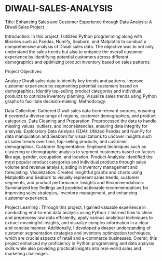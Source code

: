 # DIWALI-SALES-ANALYSIS

Title: Enhancing Sales and Customer Experience through Data Analysis: A Diwali Sales Project

Introduction:
In this project, I utilized Python programming along with libraries such as Pandas, NumPy, Seaborn, and Matplotlib to conduct a comprehensive analysis of Diwali sales data. The objective was to not only understand the sales trends but also to enhance the overall customer experience by identifying potential customers across different demographics and optimizing product inventory based on sales patterns.

Project Objectives:

Analyze Diwali sales data to identify key trends and patterns.
Improve customer experience by segmenting potential customers based on demographics.
Identify top-selling product categories and individual products to optimize inventory planning.
Visualize sales trends using Python graphs to facilitate decision-making.
Methodology:

Data Collection: Gathered Diwali sales data from relevant sources, ensuring it covered a diverse range of regions, customer demographics, and product categories.
Data Cleaning and Preparation: Preprocessed the data to handle missing values, outliers, and inconsistencies, ensuring data integrity for analysis.
Exploratory Data Analysis (EDA): Utilized Pandas and NumPy for data manipulation and Seaborn for visualizations to uncover insights such as sales trends over time, top-selling products, and customer demographics.
Customer Segmentation: Employed techniques such as clustering or demographic analysis to segment customers based on factors like age, gender, occupation, and location.
Product Analysis: Identified the most popular product categories and individual products through sales volume and revenue analysis, aiding in inventory management and forecasting.
Visualization: Created insightful graphs and charts using Matplotlib and Seaborn to visually represent sales trends, customer segments, and product performance.
Insights and Recommendations: Summarized key findings and provided actionable recommendations for improving sales strategies, inventory management, and enhancing customer experience.

Project Learning :
Through this project, I gained valuable experience in conducting end-to-end data analysis using Python. I learned how to clean and preprocess raw data efficiently, apply various analytical techniques to extract meaningful insights, and visualize complex information in a clear and concise manner. Additionally, I developed a deeper understanding of customer segmentation strategies and inventory optimization techniques, which are crucial aspects of retail and e-commerce businesses. Overall, this project enhanced my proficiency in Python programming and data analysis skills while also providing practical insights into real-world sales and marketing challenges.
